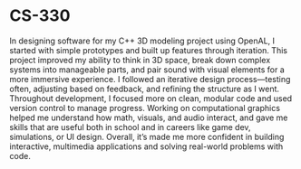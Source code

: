 # CS-330
In designing software for my C++ 3D modeling project using OpenAL, I started with simple prototypes and built up features through iteration. This project improved my ability to think in 3D space, break down complex systems into manageable parts, and pair sound with visual elements for a more immersive experience. I followed an iterative design process—testing often, adjusting based on feedback, and refining the structure as I went. Throughout development, I focused more on clean, modular code and used version control to manage progress. Working on computational graphics helped me understand how math, visuals, and audio interact, and gave me skills that are useful both in school and in careers like game dev, simulations, or UI design. Overall, it’s made me more confident in building interactive, multimedia applications and solving real-world problems with code.
